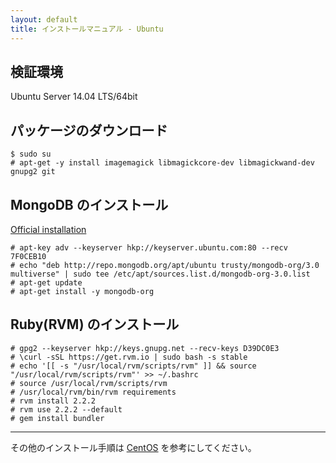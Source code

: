 ```yaml
---
layout: default
title: インストールマニュアル - Ubuntu
---
```


## 検証環境

Ubuntu Server 14.04 LTS/64bit

## パッケージのダウンロード

```
$ sudo su
# apt-get -y install imagemagick libmagickcore-dev libmagickwand-dev gnupg2 git
```

## MongoDB のインストール

[Official installation](https://docs.mongodb.org/manual/tutorial/install-mongodb-on-ubuntu/)

```
# apt-key adv --keyserver hkp://keyserver.ubuntu.com:80 --recv 7F0CEB10
# echo "deb http://repo.mongodb.org/apt/ubuntu trusty/mongodb-org/3.0 multiverse" | sudo tee /etc/apt/sources.list.d/mongodb-org-3.0.list
# apt-get update
# apt-get install -y mongodb-org
```

## Ruby(RVM) のインストール

```
# gpg2 --keyserver hkp://keys.gnupg.net --recv-keys D39DC0E3
# \curl -sSL https://get.rvm.io | sudo bash -s stable
# echo '[[ -s "/usr/local/rvm/scripts/rvm" ]] && source "/usr/local/rvm/scripts/rvm"' >> ~/.bashrc
# source /usr/local/rvm/scripts/rvm
# /usr/local/rvm/bin/rvm requirements
# rvm install 2.2.2
# rvm use 2.2.2 --default
# gem install bundler
```

---
その他のインストール手順は [CentOS](manual.html) を参考にしてください。

